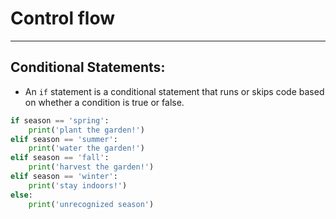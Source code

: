 # Control flow

-------------------------------------
## Conditional Statements:
- An `if` statement is a conditional statement that runs or skips code based on whether a condition is true or false.
```python
if season == 'spring':
    print('plant the garden!')
elif season == 'summer':
    print('water the garden!')
elif season == 'fall':
    print('harvest the garden!')
elif season == 'winter':
    print('stay indoors!')
else:
    print('unrecognized season')
```
